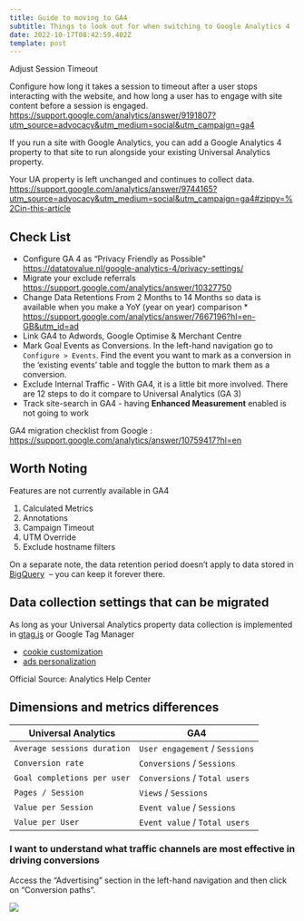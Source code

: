 ```yaml
---
title: Guide to moving to GA4
subtitle: Things to look out for when switching to Google Analytics 4
date: 2022-10-17T08:42:59.402Z
template: post
---
```


Adjust Session Timeout

Configure how long it takes a session to timeout after a user stops interacting with the website, and how long a user has to engage with site content before a session is engaged.
https://support.google.com/analytics/answer/9191807?utm_source=advocacy&utm_medium=social&utm_campaign=ga4

If you run a site with Google Analytics, you can add a Google Analytics 4 property to that site to run alongside your existing Universal Analytics property.

Your UA property is left unchanged and continues to collect data.
https://support.google.com/analytics/answer/9744165?utm_source=advocacy&utm_medium=social&utm_campaign=ga4#zippy=%2Cin-this-article

## Check List 
* Configure GA 4 as “Privacy Friendly as Possible"
  <https://datatovalue.nl/google-analytics-4/privacy-settings/>
* Migrate your exclude referrals
  <https://support.google.com/analytics/answer/10327750>
* Change Data Retentions From 2 Months to 14 Months so data is available when you make a YoY (year on year) comparison * \
  <https://support.google.com/analytics/answer/7667196?hl=en-GB&utm_id=ad>  
* Link GA4 to Adwords, Google Optimise & Merchant Centre
* Mark Goal Events as Conversions. In the left-hand navigation go to `Configure > Events`. Find the event you want to mark as a conversion in the ‘existing events’ table and toggle the button to mark them as a conversion.
* Exclude Internal Traffic - With GA4, it is a little bit more involved. There are 12 steps to do it compare to Universal Analytics (GA 3)
* Track site-search in GA4 - having **Enhanced Measurement** enabled is not going to work 

GA4 migration checklist from Google : <https://support.google.com/analytics/answer/10759417?hl=en>

## Worth Noting

Features are not currently available in GA4 

1. Calculated Metrics
2. Annotations
3. Campaign Timeout
4. UTM Override
5. Exclude hostname filters  

On a separate note, the data retention period doesn’t apply to data stored in [BigQuery](https://support.google.com/analytics/answer/9358801?hl=en)  –  you can keep it forever there.

## Data collection settings that can be migrated

As long as your Universal Analytics property data collection is implemented in [gtag.js](https://www.testandoptimize.com/posts/use-tag-assistant-tool-to-verify-google-analytics-setup/) or Google Tag Manager

* [cookie customization](https://developers.google.com/analytics/devguides/collection/gtagjs/cookies-user-id)
* [ads personalization](https://developers.google.com/analytics/devguides/collection/gtagjs/display-features) 

Official Source: Analytics Help Center

## Dimensions and metrics differences

| Universal Analytics         | GA4                            |
| --------------------------- | ------------------------------ |
| `Average sessions duration` | `User engagement` / `Sessions` |
| `Conversion rate`           | `Conversions` / `Sessions`     |
| `Goal completions per user` | `Conversions` / `Total users`  |
| `Pages / Session`           | `Views` / `Sessions`           |
| `Value per Session`         | `Event value` / `Sessions`     |
| `Value per User`            | `Event value` / `Total users`  |



### **I want to** understand what traffic channels are most effective in driving conversions

Access the “Advertising” section in the left-hand navigation and then click on “Conversion paths”.

![](/images/screenshot-2022-10-21-193445.png)